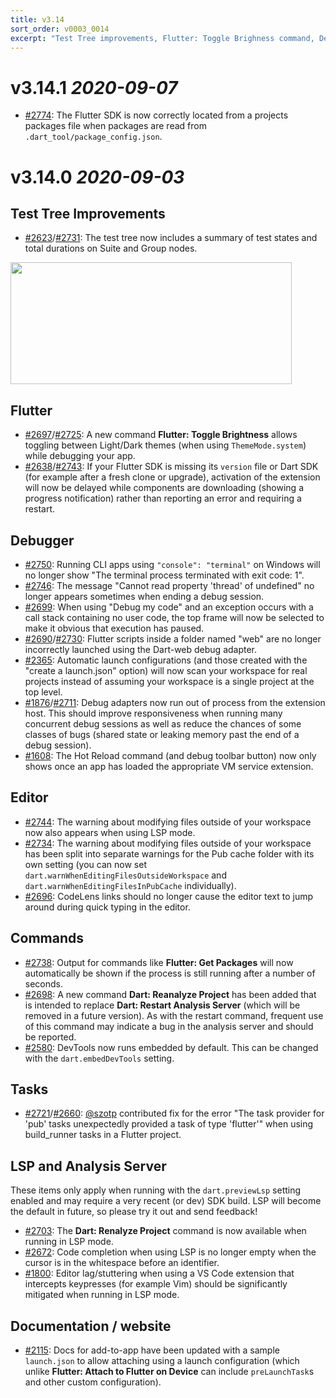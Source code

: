 ```yaml
---
title: v3.14
sort_order: v0003_0014
excerpt: "Test Tree improvements, Flutter: Toggle Brighness command, Debugger improvements"
---
```


# v3.14.1 *2020-09-07*

- [#2774](https://github.com/Dart-Code/Dart-Code/issues/2774): The Flutter SDK is now correctly located from a projects packages file when packages are read from `.dart_tool/package_config.json`.

# v3.14.0 *2020-09-03*

## Test Tree Improvements

- [#2623](https://github.com/Dart-Code/Dart-Code/issues/2623)/[#2731](https://github.com/Dart-Code/Dart-Code/issues/2731): The test tree now includes a summary of test states and total durations on Suite and Group nodes.

<img src="/images/release_notes/v3.14/test_tree.png" width="450" height="195" />

## Flutter

- [#2697](https://github.com/Dart-Code/Dart-Code/issues/2697)/[#2725](https://github.com/Dart-Code/Dart-Code/issues/2725): A new command **Flutter: Toggle Brightness** allows toggling between Light/Dark themes (when using `ThemeMode.system`) while debugging your app.
- [#2638](https://github.com/Dart-Code/Dart-Code/issues/2638)/[#2743](https://github.com/Dart-Code/Dart-Code/issues/2743): If your Flutter SDK is missing its `version` file or Dart SDK (for example after a fresh clone or upgrade), activation of the extension will now be delayed while components are downloading (showing a progress notification) rather than reporting an error and requiring a restart.

## Debugger

- [#2750](https://github.com/Dart-Code/Dart-Code/issues/2750): Running CLI apps using `"console": "terminal"` on Windows will no longer show "The terminal process terminated with exit code: 1".
- [#2746](https://github.com/Dart-Code/Dart-Code/issues/2746): The message "Cannot read property 'thread' of undefined" no longer appears sometimes when ending a debug session.
- [#2699](https://github.com/Dart-Code/Dart-Code/issues/2699): When using "Debug my code" and an exception occurs with a call stack containing no user code, the top frame will now be selected to make it obvious that execution has paused.
- [#2690](https://github.com/Dart-Code/Dart-Code/issues/2690)/[#2730](https://github.com/Dart-Code/Dart-Code/issues/2730): Flutter scripts inside a folder named "web" are no longer incorrectly launched using the Dart-web debug adapter.
- [#2365](https://github.com/Dart-Code/Dart-Code/issues/2365): Automatic launch configurations (and those created with the "create a launch.json" option) will now scan your workspace for real projects instead of assuming your workspace is a single project at the top level.
- [#1876](https://github.com/Dart-Code/Dart-Code/issues/1876)/[#2711](https://github.com/Dart-Code/Dart-Code/issues/2711): Debug adapters now run out of process from the extension host. This should improve responsiveness when running many concurrent debug sessions as well as reduce the chances of some classes of bugs (shared state or leaking memory past the end of a debug session).
- [#1608](https://github.com/Dart-Code/Dart-Code/issues/1608): The Hot Reload command (and debug toolbar button) now only shows once an app has loaded the appropriate VM service extension.

## Editor

- [#2744](https://github.com/Dart-Code/Dart-Code/issues/2744): The warning about modifying files outside of your workspace now also appears when using LSP mode.
- [#2734](https://github.com/Dart-Code/Dart-Code/issues/2734): The warning about modifying files outside of your workspace has been split into separate warnings for the Pub cache folder with its own setting (you can now set `dart.warnWhenEditingFilesOutsideWorkspace` and `dart.warnWhenEditingFilesInPubCache` individually).
- [#2696](https://github.com/Dart-Code/Dart-Code/issues/2696): CodeLens links should no longer cause the editor text to jump around during quick typing in the editor.

## Commands

- [#2738](https://github.com/Dart-Code/Dart-Code/issues/2738): Output for commands like **Flutter: Get Packages** will now automatically be shown if the process is still running after a number of seconds.
- [#2698](https://github.com/Dart-Code/Dart-Code/issues/2698): A new command **Dart: Reanalyze Project** has been added that is intended to replace **Dart: Restart Analysis Server** (which will be removed in a future version). As with the restart command, frequent use of this command may indicate a bug in the analysis server and should be reported.
- [#2580](https://github.com/Dart-Code/Dart-Code/issues/2580): DevTools now runs embedded by default. This can be changed with the `dart.embedDevTools` setting.

## Tasks

- [#2721](https://github.com/Dart-Code/Dart-Code/issues/2721)/[#2660](https://github.com/Dart-Code/Dart-Code/issues/2660): [@szotp](https://github.com/szotp) contributed fix for the error "The task provider for 'pub' tasks unexpectedly provided a task of type 'flutter'" when using build_runner tasks in a Flutter project.

## LSP and Analysis Server

These items only apply when running with the `dart.previewLsp` setting enabled and may require a very recent (or dev) SDK build. LSP will become the default in future, so please try it out and send feedback!

- [#2703](https://github.com/Dart-Code/Dart-Code/issues/2703): The **Dart: Renalyze Project** command is now available when running in LSP mode.
- [#2672](https://github.com/Dart-Code/Dart-Code/issues/2672): Code completion when using LSP is no longer empty when the cursor is in the whitespace before an identifier.
- [#1800](https://github.com/Dart-Code/Dart-Code/issues/1800): Editor lag/stuttering when using a VS Code extension that intercepts keypresses (for example Vim) should be significantly mitigated when running in LSP mode.

## Documentation / website

- [#2115](https://github.com/Dart-Code/Dart-Code/issues/2115): Docs for add-to-app have been updated with a sample `launch.json` to allow attaching using a launch configuration (which unlike **Flutter: Attach to Flutter on Device** can include `preLaunchTask`s and other custom configuration).
